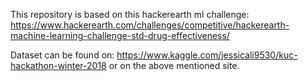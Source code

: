 This repository is based on this hackerearth ml challenge:
https://www.hackerearth.com/challenges/competitive/hackerearth-machine-learning-challenge-std-drug-effectiveness/

Dataset can be found on:
https://www.kaggle.com/jessicali9530/kuc-hackathon-winter-2018
or on the above mentioned site.
